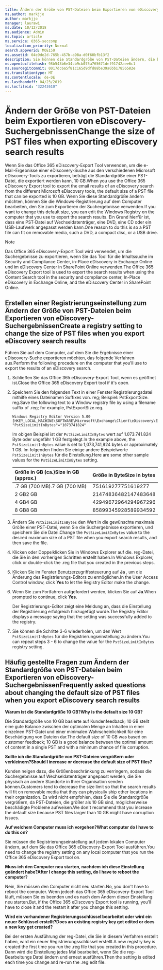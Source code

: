 ```yaml
---
title: Ändern der Größe von PST-Dateien beim Exportieren von eDiscovery-Suchergebnissen
ms.author: markjjo
author: markjjo
manager: laurawi
ms.date: 10/12/2018
ms.audience: Admin
ms.topic: article
ms.service: O365-seccomp
localization_priority: Normal
search.appverid: MOE150
ms.assetid: 04e9de2d-765b-457b-a98a-d0f60bfb13f2
description: Sie können die Standardgröße von PST-Dateien ändern, die beim Exportieren von eDiscovery-Suchergebnissen auf Ihren Computer heruntergeladen werden.
ms.openlocfilehash: 98b543b6e34cb9cb075a765671def91742aee6c1
ms.sourcegitcommit: 0017dc6a5f81c165d9dfd88be39a6bb17856582e
ms.translationtype: MT
ms.contentlocale: de-DE
ms.lasthandoff: 04/23/2019
ms.locfileid: "32243610"
---
```

# <a name="change-the-size-of-pst-files-when-exporting-ediscovery-search-results"></a><span data-ttu-id="1624e-103">Ändern der Größe von PST-Dateien beim Exportieren von eDiscovery-Suchergebnissen</span><span class="sxs-lookup"><span data-stu-id="1624e-103">Change the size of PST files when exporting eDiscovery search results</span></span>

<span data-ttu-id="1624e-104">Wenn Sie das Office 365 eDiscovery-Export Tool verwenden, um die e-Mail-Ergebnisse einer eDiscovery-Suche aus den verschiedenen Microsoft eDiscovery-Tools zu exportieren, beträgt die Standardgröße einer PST-Datei, die exportiert werden kann, 10 GB.</span><span class="sxs-lookup"><span data-stu-id="1624e-104">When you use the Office 365 eDiscovery Export tool to export the email results of an eDiscovery search from the different Microsoft eDiscovery tools, the default size of a PST file that can be exported is 10 GB.</span></span> <span data-ttu-id="1624e-105">Wenn Sie diese Standardgröße ändern möchten, können Sie die Windows-Registrierung auf dem Computer bearbeiten, den Sie zum Exportieren der Suchergebnisse verwenden.</span><span class="sxs-lookup"><span data-stu-id="1624e-105">If you want to change this default size, you can edit the Windows Registry on the computer that you use to export the search results.</span></span> <span data-ttu-id="1624e-106">Ein Grund hierfür ist, dass eine PST-Datei auf Wechseldatenträger, eine DVD, eine CD oder ein USB-Laufwerk angepasst werden kann.</span><span class="sxs-lookup"><span data-stu-id="1624e-106">One reason to do this is so a PST file can fit on removable media, such a DVD, a compact disc, or a USB drive.</span></span> 
  
> [!NOTE]
>  <span data-ttu-id="1624e-107">Das Office 365 eDiscovery-Export Tool wird verwendet, um die Suchergebnisse zu exportieren, wenn Sie das Tool für die Inhaltssuche im Security and Compliance Center, in-Place eDiscovery in Exchange Online und im eDiscovery Center in SharePoint Online verwenden.</span><span class="sxs-lookup"><span data-stu-id="1624e-107">The Office 365 eDiscovery Export tool is used to export the search results when using the Content Search tool in the security and compliance center, In-Place eDiscovery in Exchange Online, and the eDiscovery Center in SharePoint Online.</span></span>
  
## <a name="create-a-registry-setting-to-change-the-size-of-pst-files-when-you-export-ediscovery-search-results"></a><span data-ttu-id="1624e-108">Erstellen einer Registrierungseinstellung zum Ändern der Größe von PST-Dateien beim Exportieren von eDiscovery-Suchergebnissen</span><span class="sxs-lookup"><span data-stu-id="1624e-108">Create a registry setting to change the size of PST files when you export eDiscovery search results</span></span>

<span data-ttu-id="1624e-109">Führen Sie auf dem Computer, auf dem Sie die Ergebnisse einer eDiscovery-Suche exportieren möchten, das folgende Verfahren aus.</span><span class="sxs-lookup"><span data-stu-id="1624e-109">Perform the following procedure on the computer that you'll use to export the results of an eDiscovery search.</span></span>
  
1. <span data-ttu-id="1624e-110">Schließen Sie das Office 365 eDiscovery-Export Tool, wenn es geöffnet ist.</span><span class="sxs-lookup"><span data-stu-id="1624e-110">Close the Office 365 eDiscovery Export tool if it's open.</span></span> 
    
2. <span data-ttu-id="1624e-111">Speichern Sie den folgenden Text in einer Fenster Registrierungsdatei mithilfe eines Dateinamen Suffixes von. reg; Beispiel: PstExportSize. reg.</span><span class="sxs-lookup"><span data-stu-id="1624e-111">Save the following text to a Window registry file by using a filename suffix of .reg; for example, PstExportSize.reg.</span></span> 
    
    ```
    Windows Registry Editor Version 5.00
    [HKEY_LOCAL_MACHINE\SOFTWARE\Microsoft\Exchange\Client\eDiscovery\ExportTool]
    "PstSizeLimitInBytes"="1073741824"
    ```

    <span data-ttu-id="1624e-112">Im obigen Beispiel ist der `PstSizeLimitInBytes` wert auf 1.073.741.824 Byte oder ungefähr 1 GB festgelegt.</span><span class="sxs-lookup"><span data-stu-id="1624e-112">In the example above, the  `PstSizeLimitInBytes` value is set to 1,073,741,824 bytes or approximately 1 GB.</span></span> <span data-ttu-id="1624e-113">Im folgenden finden Sie einige andere Beispielwerte `PstSizeLimitInBytes` für die Einstellung.</span><span class="sxs-lookup"><span data-stu-id="1624e-113">Here are some other sample values for the  `PstSizeLimitInBytes` setting.</span></span> 
    
    |<span data-ttu-id="1624e-114">**Größe in GB (ca.)**</span><span class="sxs-lookup"><span data-stu-id="1624e-114">**Size in GB (approx.)**</span></span>|<span data-ttu-id="1624e-115">**Größe in Byte**</span><span class="sxs-lookup"><span data-stu-id="1624e-115">**Size in bytes**</span></span>|
    |:-----|:-----|
    |<span data-ttu-id="1624e-116">.7 GB (700 MB)</span><span class="sxs-lookup"><span data-stu-id="1624e-116">.7 GB (700 MB)</span></span>  <br/> |<span data-ttu-id="1624e-117">751619277</span><span class="sxs-lookup"><span data-stu-id="1624e-117">751619277</span></span>  <br/> |
    |<span data-ttu-id="1624e-118">2 GB</span><span class="sxs-lookup"><span data-stu-id="1624e-118">2 GB</span></span>  <br/> |<span data-ttu-id="1624e-119">2147483648</span><span class="sxs-lookup"><span data-stu-id="1624e-119">2147483648</span></span>  <br/> |
    |<span data-ttu-id="1624e-120">4 GB</span><span class="sxs-lookup"><span data-stu-id="1624e-120">4 GB</span></span>  <br/> |<span data-ttu-id="1624e-121">4294967296</span><span class="sxs-lookup"><span data-stu-id="1624e-121">4294967296</span></span>  <br/> |
    |<span data-ttu-id="1624e-122">8 GB</span><span class="sxs-lookup"><span data-stu-id="1624e-122">8 GB</span></span>  <br/> |<span data-ttu-id="1624e-123">8589934592</span><span class="sxs-lookup"><span data-stu-id="1624e-123">8589934592</span></span>  <br/> |
   
3. <span data-ttu-id="1624e-124">Ändern Sie `PstSizeLimitInBytes` den Wert in die gewünschte maximale Größe einer PST-Datei, wenn Sie die Suchergebnisse exportieren, und speichern Sie die Datei.</span><span class="sxs-lookup"><span data-stu-id="1624e-124">Change the `PstSizeLimitInBytes` value to the desired maximum size of a PST file when you export search results, and then save the file.</span></span> 
    
4. <span data-ttu-id="1624e-125">Klicken oder Doppelklicken Sie in Windows Explorer auf die. reg-Datei, die Sie in den vorherigen Schritten erstellt haben.</span><span class="sxs-lookup"><span data-stu-id="1624e-125">In Windows Explorer, click or double-click the .reg file that you created in the previous steps.</span></span>
    
5. <span data-ttu-id="1624e-126">Klicken Sie im Fenster Benutzerzugriffssteuerung auf **Ja** , um die Änderung des Registrierungs-Editors zu ermöglichen.</span><span class="sxs-lookup"><span data-stu-id="1624e-126">In the User Access Control window, click **Yes** to let the Registry Editor make the change.</span></span> 
    
6. <span data-ttu-id="1624e-127">Wenn Sie zum Fortfahren aufgefordert werden, klicken Sie auf **Ja**.</span><span class="sxs-lookup"><span data-stu-id="1624e-127">When prompted to continue, click **Yes**.</span></span>
    
    <span data-ttu-id="1624e-128">Der Registrierungs-Editor zeigt eine Meldung an, dass die Einstellung der Registrierung erfolgreich hinzugefügt wurde.</span><span class="sxs-lookup"><span data-stu-id="1624e-128">The Registry Editor displays a message saying that the setting was successfully added to the registry.</span></span>
    
7. <span data-ttu-id="1624e-129">Sie können die Schritte 3-6 wiederholen, um den Wert `PstSizeLimitInBytes` für die Registrierungseinstellung zu ändern.</span><span class="sxs-lookup"><span data-stu-id="1624e-129">You can repeat steps 3 - 6 to change the value for the  `PstSizeLimitInBytes` registry setting.</span></span> 
  
## <a name="frequently-asked-questions-about-changing-the-default-size-of-pst-files-when-you-export-ediscovery-search-results"></a><span data-ttu-id="1624e-130">Häufig gestellte Fragen zum Ändern der Standardgröße von PST-Dateien beim Exportieren von eDiscovery-Suchergebnissen</span><span class="sxs-lookup"><span data-stu-id="1624e-130">Frequently asked questions about changing the default size of PST files when you export eDiscovery search results</span></span>

 <span data-ttu-id="1624e-131">**Warum ist die Standardgröße 10 GB?**</span><span class="sxs-lookup"><span data-stu-id="1624e-131">**Why is the default size 10 GB?**</span></span>
  
<span data-ttu-id="1624e-132">Die Standardgröße von 10 GB basierte auf Kundenfeedback; 10 GB stellt eine gute Balance zwischen der optimalen Menge an Inhalten in einer einzelnen PST-Datei und einer minimalen Wahrscheinlichkeit für eine Beschädigung von Dateien dar.</span><span class="sxs-lookup"><span data-stu-id="1624e-132">The default size of 10 GB was based on customer feedback; 10 GB is a good balance between the optimal amount of content in a single PST and with a minimum chance of file corruption.</span></span>
  
 <span data-ttu-id="1624e-133">**Sollte ich die Standardgröße von PST-Dateien vergrößern oder verkleinern?**</span><span class="sxs-lookup"><span data-stu-id="1624e-133">**Should I increase or decrease the default size of PST files?**</span></span>
  
<span data-ttu-id="1624e-134">Kunden neigen dazu, die Größenbeschränkung zu verringern, sodass die Suchergebnisse auf Wechseldatenträger angepasst werden, die Sie physisch an andere Standorte in Ihrer Organisation senden können.</span><span class="sxs-lookup"><span data-stu-id="1624e-134">Customers tend to decrease the size limit so that the search results will fit on removable media that they can physically ship other locations in their organization.</span></span> <span data-ttu-id="1624e-135">Es wird nicht empfohlen, dass Sie die Standardgröße vergrößern, da PST-Dateien, die größer als 10 GB sind, möglicherweise beschädigte Probleme aufweisen.</span><span class="sxs-lookup"><span data-stu-id="1624e-135">We don't recommend that you increase the default size because PST files larger than 10 GB might have corruption issues.</span></span>
  
 <span data-ttu-id="1624e-136">**Auf welchem Computer muss ich vorgehen?**</span><span class="sxs-lookup"><span data-stu-id="1624e-136">**What computer do I have to do this on?**</span></span>
  
<span data-ttu-id="1624e-137">Sie müssen die Registrierungseinstellung auf jedem lokalen Computer ändern, auf dem Sie das Office 365 eDiscovery-Export Tool ausführen.</span><span class="sxs-lookup"><span data-stu-id="1624e-137">You need to change the registry setting on any local computer that you run the Office 365 eDiscovery Export tool on.</span></span>
  
 <span data-ttu-id="1624e-138">**Muss ich den Computer neu starten, nachdem ich diese Einstellung geändert habe?**</span><span class="sxs-lookup"><span data-stu-id="1624e-138">**After I change this setting, do I have to reboot the computer?**</span></span>
  
<span data-ttu-id="1624e-139">Nein, Sie müssen den Computer nicht neu starten.</span><span class="sxs-lookup"><span data-stu-id="1624e-139">No, you don't have to reboot the computer.</span></span> <span data-ttu-id="1624e-140">Wenn jedoch das Office 365 eDiscovery-Export Tool läuft, müssen Sie es beenden und es nach dem Ändern dieser Einstellung neu starten.</span><span class="sxs-lookup"><span data-stu-id="1624e-140">But, if the Office 365 eDiscovery Export tool is running, you'll have to close it and the restart it after you change this setting.</span></span>
  
 <span data-ttu-id="1624e-141">**Wird ein vorhandener Registrierungsschlüssel bearbeitet oder wird ein neuer Schlüssel erstellt?**</span><span class="sxs-lookup"><span data-stu-id="1624e-141">**Does an existing registry key get edited or does a new key get created?**</span></span>
  
<span data-ttu-id="1624e-142">Bei der ersten Ausführung der reg-Datei, die Sie in diesem Verfahren erstellt haben, wird ein neuer Registrierungsschlüssel erstellt.</span><span class="sxs-lookup"><span data-stu-id="1624e-142">A new registry key is created the first time you run the .reg file that you created in this procedure.</span></span> <span data-ttu-id="1624e-143">Dann wird die Einstellung jedes Mal bearbeitet, wenn Sie die reg-Bearbeitungs Datei ändern und erneut ausführen.</span><span class="sxs-lookup"><span data-stu-id="1624e-143">Then the setting is edited each time you change and re-run the .reg edit file.</span></span>
